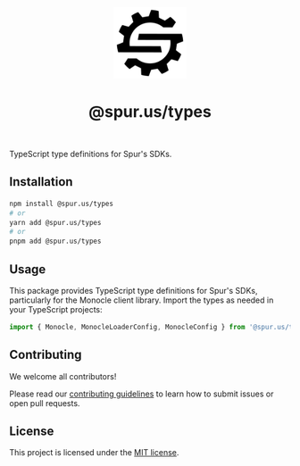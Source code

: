 <div align="center">
  <a href="https://nextjs.org">
    <picture>
      <source media="(prefers-color-scheme: dark)" srcset="../../docs/images/logo-dark-mode.svg">
      <img alt="Spur logo" src="../../docs/images/logo-light-mode.svg" height="128">
    </picture>
  </a>
  <br />
  <h1>@spur.us/types</h1>
</div>
<br />

TypeScript type definitions for Spur's SDKs.

## Installation

```bash
npm install @spur.us/types
# or
yarn add @spur.us/types
# or
pnpm add @spur.us/types
```

## Usage

This package provides TypeScript type definitions for Spur's SDKs, particularly for the Monocle client library. Import the types as needed in your TypeScript projects:

```typescript
import { Monocle, MonocleLoaderConfig, MonocleConfig } from '@spur.us/types';
```

## Contributing

We welcome all contributors!

Please read our [contributing guidelines](https://github.com/spurintel/javascript/blob/main/docs/CONTRIBUTING.md) to learn how to submit issues or open pull requests.

## License

This project is licensed under the [MIT license](https://github.com/spurintel/javascript/blob/main/packages/types/LICENSE).
